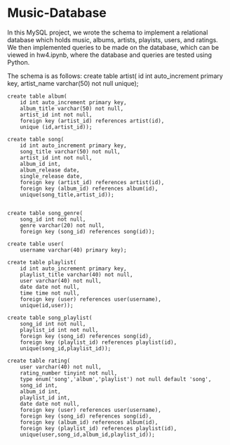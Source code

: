 # Music-Database

In this MySQL project, we wrote the schema to implement a relational database which holds music, albums, artists, playists, users, and ratings.
We then implemented queries to be made on the database, which can be viewed in hw4.ipynb, where the database and queries are tested 
using Python.

The schema is as follows:
	create table artist(
	    id int auto_increment primary key,
	    artist_name varchar(50) not null unique);

	create table album(
	    id int auto_increment primary key,
	    album_title varchar(50) not null,
	    artist_id int not null,
	    foreign key (artist_id) references artist(id),
	    unique (id,artist_id));

	create table song(
	    id int auto_increment primary key,
	    song_title varchar(50) not null,
	    artist_id int not null,
	    album_id int,
	    album_release date,
	    single_release date,
	    foreign key (artist_id) references artist(id),
	    foreign key (album_id) references album(id),
	    unique(song_title,artist_id));


	create table song_genre(
	    song_id int not null,
	    genre varchar(20) not null,
	    foreign key (song_id) references song(id));

	create table user(
	    username varchar(40) primary key);

	create table playlist(
	    id int auto_increment primary key,
	    playlist_title varchar(40) not null,
	    user varchar(40) not null,
	    date date not null,
	    time time not null,
	    foreign key (user) references user(username),
	    unique(id,user));

	create table song_playlist(
	    song_id int not null,
	    playlist_id int not null,
	    foreign key (song_id) references song(id),
	    foreign key (playlist_id) references playlist(id),
	    unique(song_id,playlist_id));

	create table rating(
	    user varchar(40) not null,
	    rating_number tinyint not null,
	    type enum('song','album','playlist') not null default 'song',
	    song_id int,
	    album_id int,
	    playlist_id int,
	    date date not null,
	    foreign key (user) references user(username),
	    foreign key (song_id) references song(id),
	    foreign key (album_id) references album(id),
	    foreign key (playlist_id) references playlist(id),
	    unique(user,song_id,album_id,playlist_id));
    
    
